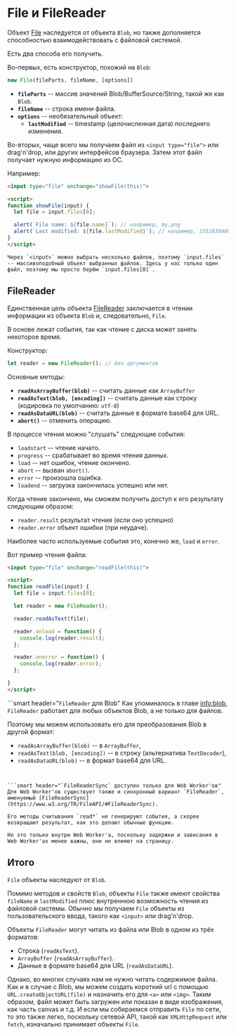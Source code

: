 # File и FileReader

Объект [File](https://www.w3.org/TR/FileAPI/#dfn-file) наследуется от объекта `Blob`, но также дополняется способностью взаимодействовать с файловой системой.

Есть два способа его получить.

Во-первых, есть конструктор, похожий на `Blob`:

```js
new File(fileParts, fileName, [options])
```

- **`fileParts`** -- массив значений Blob/BufferSource/String, такой же как `Blob`.
- **`fileName`** -- строка имени файла.
- **`options`** -- необязательный объект:
    - **`lastModified`** -- timestamp (целочисленная дата) последнего изменения.

Во-вторых, чаще всего мы получаем файл из `<input type="file">` или drag'n'drop, или других интерфейсов браузера. Затем этот файл получает нужную информацию из ОС.

Например:

```html run
<input type="file" onchange="showFile(this)">

<script>
function showFile(input) {
  let file = input.files[0];

  alert(`File name: ${file.name}`); // например, my.png
  alert(`Last modified: ${file.lastModified}`); // например, 1552830408824
}
</script>
```

```smart
Через `<input>` можно выбрать несколько файлов, поэтому `input.files` -- массивоподобный объект выбранных файлов. Здесь у нас только один файл, поэтому мы просто берём `input.files[0]`.
```

## FileReader

Единственная цель объекта [FileReader](https://www.w3.org/TR/FileAPI/#dfn-filereader) заключается в чтении информации из объекта `Blob` и, следовательно, `File`.

В основе лежат события, так как чтение с диска может занять некоторое время.

Конструктор:

```js
let reader = new FileReader(); // без аргументов
```
    
Основные методы:

- **`readAsArrayBuffer(blob)`** -- считать данные как `ArrayBuffer`
- **`readAsText(blob, [encoding])`** -- считать данные как строку (кодировка по умолчанию: `utf-8`)
- **`readAsDataURL(blob)`** -- считать данные в формате base64 для URL.
- **`abort()`** -- отменить операцию.

В процессе чтения можно "слушать" следующие события:
- `loadstart` -- чтение начато.
- `progress` -- срабатывает во время чтения данных.
- `load` -- нет ошибок, чтение окончено.
- `abort` -- вызван `abort()`.
- `error` -- произошла ошибка.
- `loadend` -- загрузка закончилась успешно или нет.

Когда чтение закончено, мы сможем получить доступ к его результату следующим образом:
- `reader.result` результат чтения (если оно успешно)
- `reader.error` объект ошибки (при неудаче).

Наиболее часто используемые события это, конечно же, `load` и `error`.

Вот пример чтения файла:

```html run
<input type="file" onchange="readFile(this)">

<script>
function readFile(input) {
  let file = input.files[0];

  let reader = new FileReader();

  reader.readAsText(file);

  reader.onload = function() {
    console.log(reader.result);
  };

  reader.onerror = function() {
    console.log(reader.error);
  };

}
</script>
```

```smart header="`FileReader` для Blob"
Как упоминалось в главе <info:blob>, `FileReader` работает для любых объектов Blob, а не только для файлов.

Поэтому мы можем использовать его для преобразования Blob в другой формат:
- `readAsArrayBuffer(blob)` -- в `ArrayBuffer`,
- `readAsText(blob, [encoding])` -- в строку (альтернатива `TextDecoder`),
- `readAsDataURL(blob)` -- в формат base64 для URL.
```


```smart header="`FileReaderSync` доступен только для Web Worker'ов"
Для Web Worker'ов существует также и синхронный вариант `FileReader`, именуемый [FileReaderSync](https://www.w3.org/TR/FileAPI/#FileReaderSync).

Его методы считывания `read*` не генерируют события, а скорее возвращают результат, как это делают обычные функции.

Но это только внутри Web Worker'а, поскольку задержки и зависания в Web Worker'ах менее важны, они не влияют на страницу.
```

## Итого

`File` объекты наследуют от `Blob`.

Помимо методов и свойств `Blob`, объекты `File` также имеют свойства `fileName` и `lastModified` плюс внутреннюю возможность чтения из файловой системы. Обычно мы получаем `File` объекты из пользовательского ввода, такого как `<input>` или drag'n'drop.

Объекты `FileReader` могут читать из файла или Blob в одном из трёх форматов:
- Строка (`readAsText`).
- `ArrayBuffer` (`readAsArrayBuffer`).
- Данные в формате base64 для URL (`readAsDataURL`).

Однако, во многих случаях нам не нужно читать содержимое файла. Как и в случае с Blob, мы можем создать короткий url с помощью `URL.createObjectURL(file)` и назначить его для `<a>` или `<img>`. Таким образом, файл может быть загружен или показан в виде изображения, как часть canvas и т.д.
И если мы собираемся отправить `File` по сети, то это также легко, поскольку сетевой API, такой как `XMLHttpRequest` или `fetch`, изначально принимает объекты `File`.